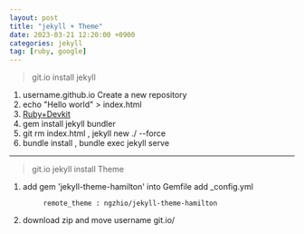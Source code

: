 ```yaml
---
layout: post
title: "jekyll + Theme"
date: 2023-03-21 12:20:00 +0900
categories: jekyll
tag: [ruby, google]
---
```


> git.io install jekyll
1. username.github.io Create a new repository
2. echo "Hello world" > index.html
3. [Ruby+Devkit](https://rubyinstaller.org/downloads/)
4. gem install jekyll bundler
5. git rm index.html , jekyll new ./ --force 
6. bundle install , bundle exec jekyll serve

---

> git.io jekyll install Theme
1. add gem 'jekyll-theme-hamilton' into Gemfile
   add _config.yml <br>
   ``` plugins: - jekyll-theme-hamilton <br>
        remote_theme : ngzhio/jekyll-theme-hamilton
   ```
2. download zip and move username git.io/ 


